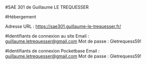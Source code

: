 #SAE 301 de Guillaume LE TREQUESSER

#Hébergement

Adresse URL : https://sae301.guillaume-le-trequesser.fr/

#Identifiants de connexion au site
Email : guillaume.letrequesser@gmail.com
Mot de passe : Gletrequess59!

#Identifiants de connexion Pocketbase
Email : guillaume.letrequesser@gmail.com
Mot de passe : Gletrequess59!
